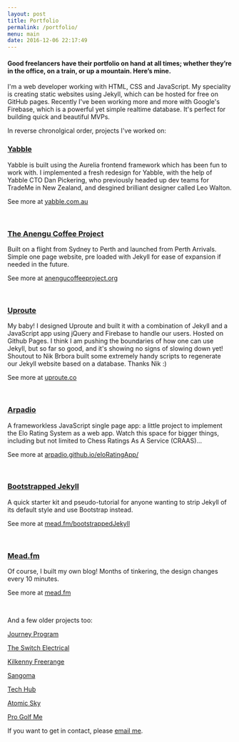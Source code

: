 ```yaml
---
layout: post
title: Portfolio
permalink: /portfolio/
menu: main
date: 2016-12-06 22:17:49
---
```


#### Good freelancers have their portfolio on hand at all times; whether they’re in the office, on a train, or up a mountain. Here’s mine.

I'm a web developer working with HTML, CSS and JavaScript. My speciality is creating static websites using Jekyll, which can be hosted for free on GitHub pages. Recently I've been working more and more with Google's Firebase, which is a powerful yet simple realtime database. It's perfect for building quick and beautiful MVPs.

In reverse chronolgical order, projects I've worked on:

### [Yabble](https://www.yabble.com.au) <br />
Yabble is built using the Aurelia frontend framework which has been fun to work with. I implemented a fresh redesign for Yabble, with the help of Yabble CTO Dan Pickering, who previously headed up dev teams for TradeMe in New Zealand, and desgined brilliant designer called Leo Walton.

See more at [yabble.com.au](https://www.yabble.com.au)

<br />

### [The Anengu Coffee Project](http://anengucoffeeproject.org) <br />
Built on a flight from Sydney to Perth and launched from Perth Arrivals. Simple one page website, pre loaded with Jekyll for ease of expansion if needed in the future.

See more at [anengucoffeeproject.org](http://anengucoffeeproject.org)

<br />

### [Uproute](http://uproute.co) <br />
My baby! I designed Uproute and built it with a combination of Jekyll and a JavaScript app using jQuery and Firebase to handle our users. Hosted on Github Pages. I think I am pushing the boundaries of how one can use Jekyll, but so far so good, and it's showing no signs of slowing down yet! Shoutout to Nik Brbora built some extremely handy scripts to regenerate our Jekyll website based on a database. Thanks Nik :)

See more at [uproute.co](http://uproute.co)

<br />

### [Arpadio](https://arpadio.github.io/eloRatingApp/) <br />
A frameworkless JavaScript single page app: a little project to implement the Elo Rating System as a web app. Watch this space for bigger things, including but not limited to Chess Ratings As A Service (CRAAS)...

See more at [arpadio.github.io/eloRatingApp/](https://arpadio.github.io/eloRatingApp/)

<br />

### [Bootstrapped Jekyll](http://mead.fm/bootstrappedJekyll) <br />
A quick starter kit and pseudo-tutorial for anyone wanting to strip Jekyll of its default style and use Bootstrap instead.

See more at [mead.fm/bootstrappedJekyll](http://mead.fm/bootstrappedJekyll)

<br />

### [Mead.fm](http://mead.fm) <br />
Of course, I built my own blog! Months of tinkering, the design changes every 10 minutes.

See more at [mead.fm](http://mead.fm/)

<br />

And a few older projects too:

[Journey Program](http://journeyprogram.com.au)

[The Switch Electrical](http://theswitchelectrical.com.au)

[Kilkenny Freerange](http://kilkennyfreerange.ie)

[Sangoma](http://sangoma.com.au)

[Tech Hub](http://techhub.io)

[Atomic Sky](http://atomicsky.com.au)

[Pro Golf Me](http://progolfme.com)

If you want to get in contact, please <a href="mailto:{{ site.email }}">email me</a>.
